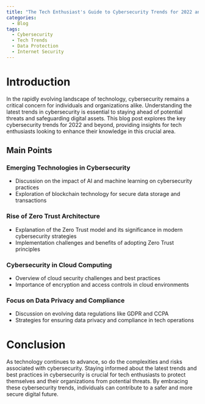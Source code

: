 ```yaml
---
title: "The Tech Enthusiast's Guide to Cybersecurity Trends for 2022 and Beyond"
categories:
  - Blog
tags:
  - Cybersecurity
  - Tech Trends
  - Data Protection
  - Internet Security
---
```


# Introduction
In the rapidly evolving landscape of technology, cybersecurity remains a critical concern for individuals and organizations alike. Understanding the latest trends in cybersecurity is essential to staying ahead of potential threats and safeguarding digital assets. This blog post explores the key cybersecurity trends for 2022 and beyond, providing insights for tech enthusiasts looking to enhance their knowledge in this crucial area.

## Main Points
### Emerging Technologies in Cybersecurity
- Discussion on the impact of AI and machine learning on cybersecurity practices
- Exploration of blockchain technology for secure data storage and transactions

### Rise of Zero Trust Architecture
- Explanation of the Zero Trust model and its significance in modern cybersecurity strategies
- Implementation challenges and benefits of adopting Zero Trust principles

### Cybersecurity in Cloud Computing
- Overview of cloud security challenges and best practices
- Importance of encryption and access controls in cloud environments

### Focus on Data Privacy and Compliance
- Discussion on evolving data regulations like GDPR and CCPA
- Strategies for ensuring data privacy and compliance in tech operations

# Conclusion
As technology continues to advance, so do the complexities and risks associated with cybersecurity. Staying informed about the latest trends and best practices in cybersecurity is crucial for tech enthusiasts to protect themselves and their organizations from potential threats. By embracing these cybersecurity trends, individuals can contribute to a safer and more secure digital future.
